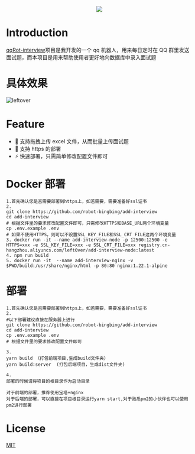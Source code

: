 <div align="center">
<img src="https://visitor.leftover.cn?id=robot-bingbing.add-interview"/>
</div>

# Introduction

[qqRot-interview](https://github.com/robot-bingbing/qqRot-interview)项目是我开发的一个 qq 机器人，用来每日定时在 QQ 群里发送面试题，而本项目是用来帮助使用者更好地向数据库中录入面试题

# 具体效果

![leftover](https://leftover-md.oss-cn-guangzhou.aliyuncs.com/img-md/20221104001647-2022-11-04.png)

# Feature

- :necktie: 支持拖拽上传 excel 文件，从而批量上传面试题
- :beer: 支持 https 的部署
- :zap: 快速部署，只需简单修改配置文件即可

# Docker 部署

```
1.首先确认您是否需要部署到https上，如若需要，需要准备好ssl证书
2.
git clone https://github.com/robot-bingbing/add-interview
cd add-interview
# 根据文件里的要求修改配置文件即可，只需修改HTTPS和BASE_URL两个环境变量
cp .env.example .env
# 如果不使用HTTPS，则可以不设置SSL_KEY_FILE和SSL_CRT_FILE这两个环境变量
3. docker run -it --name add-interview-node -p 12500:12500 -e HTTPS=xxx -e SSL_KEY_FILE=xxx -e SSL_CRT_FILE=xxx registry.cn-hangzhou.aliyuncs.com/left0ver/add-interview-node:latest
4. npm run build
5. docker run -it  --name add-interview-nginx -v $PWD/build:/usr/share/nginx/html -p 80:80 nginx:1.22.1-alpine
```

# 部署

```shell
1.首先确认您是否需要部署到https上，如若需要，需要准备好ssl证书
2.
#以下部署建议直接在服务器上进行
git clone https://github.com/robot-bingbing/add-interview
cd add-interview
cp .env.example .env
# 根据文件里的要求修改配置文件即可

3.
yarn build （打包前端项目,生成build文件夹）
yarn build:server  (打包后端项目，生成dist文件夹)

4.
部署的时候请将项目的根目录作为启动目录

对于前端的部署，推荐使用宝塔+nginx
对于后端的部署，可以直接在项目根目录运行yarn start,对于熟悉pm2的小伙伴也可以使用pm2进行部署
```

# License

[MIT](./LICENSE)

